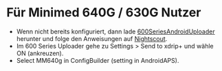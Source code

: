 # Für Minimed 640G / 630G Nutzer

-   Wenn nicht bereits konfiguriert, dann lade  [600SeriesAndroidUploader](https://pazaan.github.io/600SeriesAndroidUploader/)  herunter und folge den Anweisungen auf  [Nightscout](https://nightscout.github.io/uploader/setup/?h=uploader#medtronic-600-series-with-uploader).
-   Im 600 Series Uploader gehe zu Settings > Send to xdrip+ und wähle ON (ankreuzen).
-   Select MM640g in ConfigBuilder (setting in AndroidAPS).
